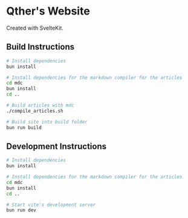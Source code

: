 # Qther's Website

Created with SvelteKit.

## Build Instructions

```sh
# Install dependencies
bun install

# Install dependencies for the markdown compiler for the articles
cd mdc
bun install
cd ..

# Build articles with mdc
./compile_articles.sh

# Build site into build folder
bun run build
```

## Development Instructions

```sh
# Install dependencies
bun install

# Install dependencies for the markdown compiler for the articles
cd mdc
bun install
cd ..

# Start vite's development server
bun run dev
```
